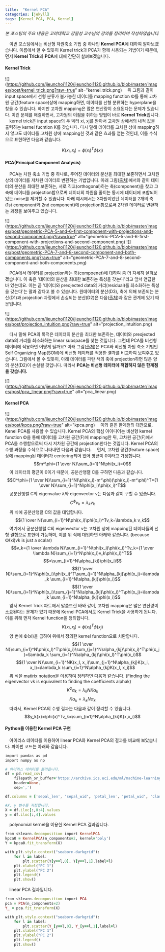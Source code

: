 ```yaml
---
title:  "Kernel PCA"
categories: [jekyll]
tags: [Kernel PCA, PCA, Kernel]
---
```


*본 포스팅의 주요 내용은 고려대학교 강필성 교수님의 강의를 정리하여 작성하였습니다.*

　이번 포스팅에서는 비선형 차원축소 기법 중 하나인 **Kernel PCA**에 대하여 알아보겠습니다. 이름에서 알 수 있듯이 Kernel trick과 PCA가 함께 사용되는 기법이기 때문에, 먼저 **Kernel Trick**과 **PCA**에 대해 간단히 살펴보겠습니다.

#### Kernel Trick
![](https://github.com/jieunchoi1120/jieunchoi1120.github.io/blob/master/images/post/kernel_trick.png?raw=true" alt="kernel_trick.png)
　위 그림과 같이 input space에서 선형 분류가 불가능한 데이터를 mapping function Φ를 통해 고차원 공간(feature space)상에 mapping하면, 데이터를 선형 분류하는 hyperplane을 찾을 수 있습니다. 하지만 고차원 mapping은 많은 연산량이 소요된다는 문제가 있습니다. 이런 문제를 해결하면서, 고차원의 이점을 취하는 방법이 바로 **Kernel Trick**입니다.
　kernel trick은 input space의 두 벡터 xi, xj를 받아서 고차원 상에서의 내적 값을 출력하는 kernel fucntion K를 찾습니다. 다시 말해 데이터를 고차원 상에 mapping하지 않고도 데이터를 고차원 상에 mapping한 것과 같은 효과를 얻는 것인데, 이를 수식으로 표현하면 다음과 같습니다.

$$K(x_i,x_j)=\phi(x_i)^T\phi(x_i)$$

#### PCA(Principal Component Analysis)
　PCA는 차원 축소 기법 중 하나로, 주어진 데이터의 분산을 최대한 보존하면서 고차원 상의 데이터를 저차원 데이터로 변환하는 기법입니다. 아래 그림([출처](https://learnche.org/pid/latent-variable-modelling/principal-component-analysis/geometric-explanation-of-pca))에서와 같이 데이터의 분산을 최대한 보존하는, 서로 직교(orthogonal)하는 축(component)을 찾고 그 축에 데이터를 projection함으로써 데이터의 차원을 줄이는 동시에 데이터에 포함되어 있는 noise를 제거할 수 있습니다. 아래 예시에서는 3차원이었던 데이터를 2개의 축(1st component와 2nd component)에 projection함으로써 2차원 데이터로 변환하는 과정을 보여주고 있습니다.

![](https://github.com/jieunchoi1120/jieunchoi1120.github.io/blob/master/images/post/geometric-PCA-5-and-6-first-component-with-projections-and-second-component.png?raw=true" alt="geometric-PCA-5-and-6-first-component-with-projections-and-second-component.png)
![](https://github.com/jieunchoi1120/jieunchoi1120.github.io/blob/master/images/post/geometric-PCA-7-and-8-second-component-and-both-components.png?raw=true" alt="geometric-PCA-7-and-8-second-component-and-both-components.png)

　PCA에서 데이터를 projection하는 축(compoenet)에 대하여 좀 더 자세히 살펴보겠습니다. 이 축은 '데이터의 분산을 최대한 보존하는 특성을 갖는다'라고 앞서 언급한 바 있는데요. 이는 곧 '데이터와 preojected data의 거리(residual)를 최소화하는 특성을 갖는다'는 말과 같다고 볼 수 있습니다. 원데이터의 분산(D3), 축에 의해 보존되는 분산(D1)과 projection 과정에서 손실되는 분산(D2)은 다음([출처](http://alexhwilliams.info/itsneuronalblog/2016/03/27/pca/))과 같은 관계에 있기 때문입니다.

![](https://github.com/jieunchoi1120/jieunchoi1120.github.io/blob/master/images/post/projection_intuition.png?raw=true" alt="projection_intuition.png)

　다시 말해 PCA의 목적은 데이터의 분산을 최대한 보존하는, 데이터와 preojected data의 거리를 최소화하는 linear subspace를 찾는 것입니다. 그런데 PCA를 비선형 데이터에 적용하면 어떻게 될까요? 아래 그림([출처](https://www.analyticsvidhya.com/blog/2017/03/questions-dimensionality-reduction-data-scientist/))은 PCA와 비선형 차원 축소 기법인 Self Organizing Map(SOM)에 비선형 데이터를 적용한 결과를 비교하여 보여주고 있습니다. 그림에서 볼 수 있듯이, 아래 데이터를 파란 색의 축에 projection하면 많은 양의 분산(D2)이 손실될 것입니다. 따라서 **PCA는 비선형 데이터에 적합하지 않은 한계점을 갖습니다.**

![](https://github.com/jieunchoi1120/jieunchoi1120.github.io/blob/master/images/post/pca_linear.png?raw=true" alt="pca_linear.png)

#### Kernel PCA
 ![](https://github.com/jieunchoi1120/jieunchoi1120.github.io/blob/master/images/post/kpca.png?raw=true" alt="kpca.png)
　이와 같은 한계점의 대안으로, Kenel PCA를 사용할 수 있습니다. Kernel PCA의 핵심 아이디어는 비선형 kernel function Φ을 통해 데이터를 고차원 공간(F)에 mapping한 뒤, 고차원 공간(F)에서 PCA를 수행함으로써 다시 저차원 공간에 projection한다는 것입니다. Kernel PCA의 수행 과정을 수식으로 나타내면 다음과 같습니다.
　먼저, 고차원 공간(feature space) 상에 mapping된 데이터가 centering되어 있어 평균이 0이라고 가정합니다.
$$m^\phi={1 \over N}\sum_{i=1}^N\phi(x_i)=0$$
　이 데이터의 평균이 0이기 때문에, 공분산행렬 C를 구하면 다음과 같습니다.
$$C^\phi={1 \over N}\sum_{i=1}^N(\phi(x_i)-m^\phi)(\phi(x_i)-m^\phi)^T={1 \over N}\sum_{i=1}^N\phi(x_i)\phi(x_i)^T$$
　공분산행렬 C의 eigenvalue λ와 eigenvector v는 다음과 같이 구할 수 있습니다.
$$C^\phi v_k=\lambda_k v_k$$
　위 식에 공분산행렬 C의 값을 대입합니다.
$${1 \over N}\sum_{i=1}^N\phi(x_i)\phi(x_i)^Tv_k=\lambda_k v_k$$
　여기에서 공분산행렬 C의 eigenvector v는 고차원 상에 mapping된 데이터들의 선형 결합으로 표현이 가능하며, 이를 위 식에 대입하면 아래와 같습니다. (because Φ(xi)vk is just a scalar)
$$v_k={1 \over \lambda N}\sum_{i=1}^N\phi(x_i)\phi(x_i)^Tv_k={1 \over \lambda N}\sum_{i=1}^N\phi(x_i)v_k\phi(x_i)^T$$
$$=\sum_{i=1}^N\alpha_{ki}\phi(x_i)$$
$${1 \over N}\sum_{i=1}^N\phi(x_i)\phi(x_i)^T\sum_{j=1}^N\alpha_{kj}\phi(x_j)=\lambda_k \sum_{i=1}^N\alpha_{kj}\phi(x_i)$$
$${1 \over N}\sum_{i=1}^N\phi(x_i)\sum_{j=1}^N\alpha_{kj}\phi(x_i)^T\phi(x_j)=\lambda_k \sum_{i=1}^N\alpha_{kj}\phi(x_i)$$
　앞서 Kernel Trick 파트에서 말씀드린 바와 같이, 고차원 mapping은 많은 연산량이 소요된다는 문제가 있기 때문에 Kernel PCA에서도 Kernel Trick을 사용하게 됩니다. 이를 위해 먼저 Kernel function을 정의합니다.
$$K(x_i,x_j)=\phi(x_i)^T\phi(x_j)$$
　양 변에 Φ(xl)을 곱하여 위에서 정의한 kernel function으로 치환합니다.
$${1 \over N}\sum_{i=1}^N\phi(x_l)^T\phi(x_i)\sum_{j=1}^N\alpha_{kj}\phi(x_i)^T\phi(x_j)=\lambda_k \sum_{i=1}^N\alpha_{kj}\phi(x_l)^T\phi(x_i)$$
$${1 \over N}\sum_{i=1}^NK(x_l, x_i)\sum_{j=1}^N\alpha_{kj}K(x_i, x_l)=\lambda_k \sum_{i=1}^N\alpha_{kj}K(x_l, x_i)$$
　위 식을 matirix notation을 이용하여 정리하면 다음과 같습니다. (Finding the eigenvector vk is equivalent to finding the coefficients alphak)
$$K^2\alpha_k=\lambda_k N K \alpha_k$$
$$K\alpha_k=\lambda_k N \alpha_k$$
　따라서, Kernel PCA의 수행 결과는 다음과 같이 정리할 수 있습니다.
$$y_k(x)=\phi(x)^Tv_k=\sum_{i=1}^N\alpha_{ki}K(x,x_i)$$

#### Python을 이용한 Kernel PCA 구현
　아이리스 데이터를 이용하여 linear PCA와 Kernel PCA의 결과를 비교해 보았습니다. 파이썬 코드는 아래와 같습니다.
``` ruby
import pandas as pd
import numpy as np

# 아이리스 데이터를 불러옵니다.
df = pd.read_csv(
    filepath_or_buffer='https://archive.ics.uci.edu/ml/machine-learning-databases/iris/iris.data',
    header=None,
    sep=',')

df.columns = ['sepal_len', 'sepal_wid', 'petal_len', 'petal_wid', 'class']

#X, y 변수를 지정합니다.
X = df.iloc[:,0:4].values
y = df.iloc[:,4].values
```
　polynomial kernel을 이용한 Kernel PCA 결과입니다. 
``` ruby
from sklearn.decomposition import KernelPCA
kpca0 = KernelPCA(n_components=2, kernel='poly')
Y = kpca0.fit_transform(X)

with plt.style.context("seaborn-darkgrid"):
    for l in label:
        plt.scatter(Y[y==l,0], Y[y==l,1],label=l)
    plt.xlabel("PC 1")
    plt.ylabel("PC 2")
    plt.legend()
    plt.show()
```
　linear PCA 결과입니다.
``` ruby
from sklearn.decomposition import PCA
pca = PCA(n_components=2)
Y_ = pca.fit_transform(X)

with plt.style.context("seaborn-darkgrid"):
    for l in label:
        plt.scatter(Y_[y==l,0], Y_[y==l,1],label=l)
    plt.xlabel("PC 1")
    plt.ylabel("PC 2")
    plt.legend()
    plt.show()
```

